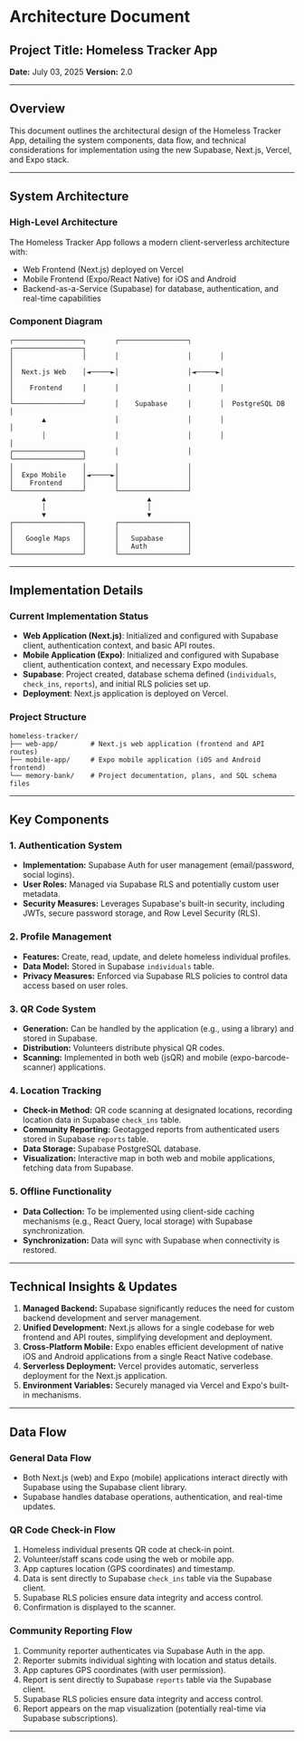 # Architecture Document
## Project Title: Homeless Tracker App
**Date:** July 03, 2025
**Version:** 2.0

---

## Overview
This document outlines the architectural design of the Homeless Tracker App, detailing the system components, data flow, and technical considerations for implementation using the new Supabase, Next.js, Vercel, and Expo stack.

---

## System Architecture

### High-Level Architecture
The Homeless Tracker App follows a modern client-serverless architecture with:
- Web Frontend (Next.js) deployed on Vercel
- Mobile Frontend (Expo/React Native) for iOS and Android
- Backend-as-a-Service (Supabase) for database, authentication, and real-time capabilities

### Component Diagram
```
┌─────────────────┐       ┌─────────────────┐       ┌─────────────────┐
│                 │       │                 │       │                 │
│  Next.js Web    │◄─────►│                 │◄─────►│                 │
│    Frontend     │       │                 │       │                 │
└─────────────────┘       │    Supabase     │       │  PostgreSQL DB  │
        ▲                 │                 │       │                 │
        │                 │                 │       │                 │
┌─────────────────┐       │                 │       └─────────────────┘
│                 │       │                 │
│  Expo Mobile    │◄─────►│                 │
│    Frontend     │       │                 │
└─────────────────┘       └─────────────────┘
        ▲                         ▲
        │                         │
        ▼                         ▼
┌─────────────────┐       ┌─────────────────┐
│                 │       │                 │
│   Google Maps   │       │   Supabase      │
│                 │       │   Auth          │
└─────────────────┘       └─────────────────┘
```

---

## Implementation Details

### Current Implementation Status
- **Web Application (Next.js)**: Initialized and configured with Supabase client, authentication context, and basic API routes.
- **Mobile Application (Expo)**: Initialized and configured with Supabase client, authentication context, and necessary Expo modules.
- **Supabase**: Project created, database schema defined (`individuals`, `check_ins`, `reports`), and initial RLS policies set up.
- **Deployment**: Next.js application is deployed on Vercel.

### Project Structure
```
homeless-tracker/
├── web-app/        # Next.js web application (frontend and API routes)
├── mobile-app/     # Expo mobile application (iOS and Android frontend)
└── memory-bank/    # Project documentation, plans, and SQL schema files
```

---

## Key Components

### 1. Authentication System
- **Implementation:** Supabase Auth for user management (email/password, social logins).
- **User Roles:** Managed via Supabase RLS and potentially custom user metadata.
- **Security Measures:** Leverages Supabase's built-in security, including JWTs, secure password storage, and Row Level Security (RLS).

### 2. Profile Management
- **Features:** Create, read, update, and delete homeless individual profiles.
- **Data Model:** Stored in Supabase `individuals` table.
- **Privacy Measures:** Enforced via Supabase RLS policies to control data access based on user roles.

### 3. QR Code System
- **Generation:** Can be handled by the application (e.g., using a library) and stored in Supabase.
- **Distribution:** Volunteers distribute physical QR codes.
- **Scanning:** Implemented in both web (jsQR) and mobile (expo-barcode-scanner) applications.

### 4. Location Tracking
- **Check-in Method:** QR code scanning at designated locations, recording location data in Supabase `check_ins` table.
- **Community Reporting:** Geotagged reports from authenticated users stored in Supabase `reports` table.
- **Data Storage:** Supabase PostgreSQL database.
- **Visualization:** Interactive map in both web and mobile applications, fetching data from Supabase.

### 5. Offline Functionality
- **Data Collection:** To be implemented using client-side caching mechanisms (e.g., React Query, local storage) with Supabase synchronization.
- **Synchronization:** Data will sync with Supabase when connectivity is restored.

---

## Technical Insights & Updates

1. **Managed Backend:** Supabase significantly reduces the need for custom backend development and server management.
2. **Unified Development:** Next.js allows for a single codebase for web frontend and API routes, simplifying development and deployment.
3. **Cross-Platform Mobile:** Expo enables efficient development of native iOS and Android applications from a single React Native codebase.
4. **Serverless Deployment:** Vercel provides automatic, serverless deployment for the Next.js application.
5. **Environment Variables:** Securely managed via Vercel and Expo's built-in mechanisms.

---

## Data Flow

### General Data Flow
- Both Next.js (web) and Expo (mobile) applications interact directly with Supabase using the Supabase client library.
- Supabase handles database operations, authentication, and real-time updates.

### QR Code Check-in Flow
1. Homeless individual presents QR code at check-in point.
2. Volunteer/staff scans code using the web or mobile app.
3. App captures location (GPS coordinates) and timestamp.
4. Data is sent directly to Supabase `check_ins` table via the Supabase client.
5. Supabase RLS policies ensure data integrity and access control.
6. Confirmation is displayed to the scanner.

### Community Reporting Flow
1. Community reporter authenticates via Supabase Auth in the app.
2. Reporter submits individual sighting with location and status details.
3. App captures GPS coordinates (with user permission).
4. Report is sent directly to Supabase `reports` table via the Supabase client.
5. Supabase RLS policies ensure data integrity and access control.
6. Report appears on the map visualization (potentially real-time via Supabase subscriptions).

---